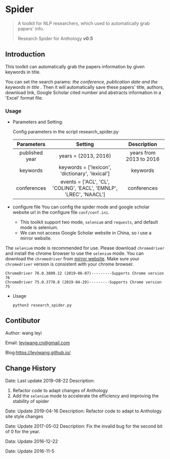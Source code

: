 # Spider

> A toolkit for NLP researchers, which used to automatically grab papers' info. 
>
> Research Spider for Anthology **v0.5**

## Introduction

This toolkit can automatically grab the papers information by given keywords in title. 

You can set the search params: *the conference, publication date and the keywords in title* . Then it will automatically save these papers' title, authors, download link, Google Scholar cited number and abstracts information in a 'Excel' format file.

### Usage

- Parameters and Setting:

  Config parameters in the script research_spider.py

  |   Parameters   |                 Setting                  |       Description       |
  | :------------: | :--------------------------------------: | :---------------------: |
  | published year |           years = (2013, 2016)           | years from 2013 to 2016 |
  |    keywords    | keywords = ['lexicon', 'dictionary', 'lexical'] |        keywords         |
  |  conferences   | events = ['ACL', 'CL', 'COLING', 'EACL', 'EMNLP', 'LREC', 'NAACL'] |       conferences       |

- configure file
  You can config the spider mode and google scholar website url in the configure file `conf/conf.ini`.
  - This toolkit support two mode, `selenium` and `requests`, and default mode is selenium.
  - We can not access Google Scholar website in China, so i use a mirror website.
  
 The `selenium` mode is recommended for use. Please download `chromedriver` and install the chrome browser to use the `selenium` mode. You can download the `chromedriver` from [mirror website](http://npm.taobao.org/mirrors/chromedriver/). Make sure your `chromedriver` version is consistent with your chrome browser.
 ```angular2
 ChromeDriver 76.0.3809.12 (2019-06-07)---------Supports Chrome version 76
 ChromeDriver 75.0.3770.8 (2019-04-29)---------Supports Chrome version 75
 ```

- Usage

  ```shell
  python3 research_spider.py
  ```

## Contibutor

Author: wang leyi

Email: leyiwang.cn@gmail.com

Blog:https://leyiwang.github.io/

## Change History
Date: Last update 2019-08-22 Description:
 1. Refactor code to adapt changes of Anthology
 2. Add the `selenium` mode to accelerate the efficiency and improving the stability of spider

Date: Update 2019-04-16 Description: Refactor code to adapt to Anthology site style changes

Date: Update 2017-05-02 Description: Fix the invalid bug for the second bit of 0 for the year.

Data: Update 2016-12-22

Date: Update 2016-11-5
